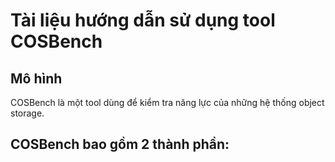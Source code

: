 # Tài liệu hướng dẫn sử dụng tool COSBench

## Mô hình

COSBench là một tool dùng để kiểm tra năng lực của những hệ thống object storage.

COSBench bao gồm 2 thành phần:
- 


